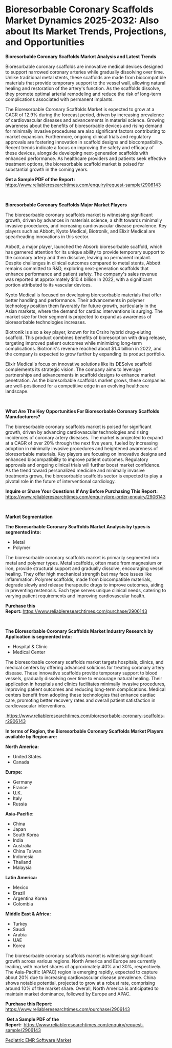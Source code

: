 <p><h1>Bioresorbable Coronary Scaffolds Market Dynamics 2025-2032: Also about Its Market Trends, Projections, and Opportunities</h1></p><p><strong>Bioresorbable Coronary Scaffolds Market Analysis and Latest Trends</strong></p>
<p><p>Bioresorbable coronary scaffolds are innovative medical devices designed to support narrowed coronary arteries while gradually dissolving over time. Unlike traditional metal stents, these scaffolds are made from biocompatible materials that provide temporary support to the vessel wall, allowing natural healing and restoration of the artery's function. As the scaffolds dissolve, they promote optimal arterial remodeling and reduce the risk of long-term complications associated with permanent implants.</p><p>The Bioresorbable Coronary Scaffolds Market is expected to grow at a CAGR of 12.9% during the forecast period, driven by increasing prevalence of cardiovascular diseases and advancements in material science. Growing awareness about the benefits of bioresorbable devices and rising demand for minimally invasive procedures are also significant factors contributing to market expansion. Furthermore, ongoing clinical trials and regulatory approvals are fostering innovation in scaffold designs and biocompatibility. Recent trends indicate a focus on improving the safety and efficacy of these devices, alongside developing next-generation scaffolds with enhanced performance. As healthcare providers and patients seek effective treatment options, the bioresorbable scaffold market is poised for substantial growth in the coming years.</p></p>
<p><strong>Get a Sample PDF of the Report:&nbsp;</strong> <a href="https://www.reliableresearchtimes.com/enquiry/request-sample/2906143?utm_campaign=3040&utm_medium=2&utm_source=Github&utm_content=ia&utm_term=12032025&utm_id=bioresorbable-coronary-scaffolds">https://www.reliableresearchtimes.com/enquiry/request-sample/2906143</a></p>
<p>&nbsp;</p>
<p><strong>Bioresorbable Coronary Scaffolds Major Market Players</strong></p>
<p><p>The bioresorbable coronary scaffolds market is witnessing significant growth, driven by advances in materials science, a shift towards minimally invasive procedures, and increasing cardiovascular disease prevalence. Key players such as Abbott, Kyoto Medical, Biotronik, and Elixir Medical are spearheading innovations in this sector.</p><p>Abbott, a major player, launched the Absorb bioresorbable scaffold, which has garnered attention for its unique ability to provide temporary support to the coronary artery and then dissolve, leaving no permanent implant. Despite challenges in clinical outcomes compared to metal stents, Abbott remains committed to R&D, exploring next-generation scaffolds that enhance performance and patient safety. The company's sales revenue was reported at approximately $10.4 billion in 2022, with a significant portion attributed to its vascular devices.</p><p>Kyoto Medical is focused on developing bioresorbable materials that offer better handling and performance. Their advancements in polymer technology position them favorably for future growth, particularly in the Asian markets, where the demand for cardiac interventions is surging. The market size for their segment is projected to expand as awareness of bioresorbable technologies increases.</p><p>Biotronik is also a key player, known for its Orsiro hybrid drug-eluting scaffold. This product combines benefits of bioresorption with drug release, targeting improved patient outcomes while minimizing long-term complications. Biotronik's revenue reached about $1.4 billion in 2022, and the company is expected to grow further by expanding its product portfolio.</p><p>Elixir Medical's focus on innovative solutions like its DESolve scaffold complements its strategic vision. The company aims to leverage partnerships and advancements in scaffold designs to enhance market penetration. As the bioresorbable scaffolds market grows, these companies are well-positioned for a competitive edge in an evolving healthcare landscape.</p></p>
<p>&nbsp;</p>
<p><strong>What Are The Key Opportunities For Bioresorbable Coronary Scaffolds Manufacturers?</strong></p>
<p><p>The bioresorbable coronary scaffolds market is poised for significant growth, driven by advancing cardiovascular technologies and rising incidences of coronary artery diseases. The market is projected to expand at a CAGR of over 20% through the next five years, fueled by increasing adoption in minimally invasive procedures and heightened awareness of bioresorbable materials. Key players are focusing on innovative designs and enhanced biocompatibility to improve patient outcomes. Regulatory approvals and ongoing clinical trials will further boost market confidence. As the trend toward personalized medicine and minimally invasive treatments grows, the bioresorbable scaffolds sector is expected to play a pivotal role in the future of interventional cardiology.</p></p>
<p><strong>Inquire or Share Your Questions If Any Before Purchasing This Report:</strong> <a href="https://www.reliableresearchtimes.com/enquiry/pre-order-enquiry/2906143?utm_campaign=3040&utm_medium=2&utm_source=Github&utm_content=ia&utm_term=12032025&utm_id=bioresorbable-coronary-scaffolds">https://www.reliableresearchtimes.com/enquiry/pre-order-enquiry/2906143</a></p>
<p>&nbsp;</p>
<p><strong>Market Segmentation</strong></p>
<p><strong>The Bioresorbable Coronary Scaffolds Market Analysis by types is segmented into:</strong></p>
<p><ul><li>Metal</li><li>Polymer</li></ul></p>
<p><p>The bioresorbable coronary scaffolds market is primarily segmented into metal and polymer types. Metal scaffolds, often made from magnesium or iron, provide structural support and gradually dissolve, encouraging vessel healing. They offer high mechanical strength but may face issues like inflammation. Polymer scaffolds, made from biocompatible materials, degrade slowly and release therapeutic drugs to improve outcomes, aiding in preventing restenosis. Each type serves unique clinical needs, catering to varying patient requirements and improving cardiovascular health.</p></p>
<p><strong>Purchase this Report:&nbsp;</strong><a href="https://www.reliableresearchtimes.com/purchase/2906143?utm_campaign=3040&utm_medium=2&utm_source=Github&utm_content=ia&utm_term=12032025&utm_id=bioresorbable-coronary-scaffolds">https://www.reliableresearchtimes.com/purchase/2906143</a></p>
<p>&nbsp;</p>
<p><strong>The Bioresorbable Coronary Scaffolds Market Industry Research by Application is segmented into:</strong></p>
<p><ul><li>Hospital & Clinic</li><li>Medical Center</li></ul></p>
<p><p>The bioresorbable coronary scaffolds market targets hospitals, clinics, and medical centers by offering advanced solutions for treating coronary artery disease. These innovative scaffolds provide temporary support to blood vessels, gradually dissolving over time to encourage natural healing. Their application in hospitals and clinics facilitates minimally invasive procedures, improving patient outcomes and reducing long-term complications. Medical centers benefit from adopting these technologies that enhance cardiac care, promoting better recovery rates and overall patient satisfaction in cardiovascular interventions.</p></p>
<p><a href="https://www.reliableresearchtimes.com/bioresorbable-coronary-scaffolds-r2906143?utm_campaign=3040&utm_medium=2&utm_source=Github&utm_content=ia&utm_term=12032025&utm_id=bioresorbable-coronary-scaffolds">&nbsp;https://www.reliableresearchtimes.com/bioresorbable-coronary-scaffolds-r2906143</a></p>
<p><strong>In terms of Region, the Bioresorbable Coronary Scaffolds Market Players available by Region are:</strong></p>
<p>
    <p> <strong> North America: </strong>
        <ul>
            <li>United States</li>
            <li>Canada</li>
        </ul>
        </p> 
    <p> <strong> Europe: </strong>
        <ul>
            <li>Germany</li>
            <li>France</li>
            <li>U.K.</li>
            <li>Italy</li>
            <li>Russia</li>
        </ul>
        </p> 
    <p> <strong> Asia-Pacific: </strong>
        <ul>
            <li>China</li>
            <li>Japan</li>
            <li>South Korea</li>
            <li>India</li>
            <li>Australia</li>
            <li>China Taiwan</li>
            <li>Indonesia</li>
            <li>Thailand</li>
            <li>Malaysia</li>
        </ul>
        </p> 
    <p> <strong> Latin America: </strong>
        <ul>
            <li>Mexico</li>
            <li>Brazil</li>
            <li>Argentina Korea</li>
            <li>Colombia</li>
        </ul>
        </p> 
    <p> <strong> Middle East & Africa: </strong>
        <ul>
            <li>Turkey</li>
            <li>Saudi</li>
            <li>Arabia</li>
            <li>UAE</li>
            <li>Korea</li>
        </ul>
    </p>
    </p>
<p><p>The bioresorbable coronary scaffolds market is witnessing significant growth across various regions. North America and Europe are currently leading, with market shares of approximately 40% and 30%, respectively. The Asia-Pacific (APAC) region is emerging rapidly, expected to capture about 20% due to increasing cardiovascular disease prevalence. China shows notable potential, projected to grow at a robust rate, comprising around 10% of the market share. Overall, North America is anticipated to maintain market dominance, followed by Europe and APAC.</p></p>
<p><strong>Purchase this Report: </strong><a href="https://www.reliableresearchtimes.com/purchase/2906143?utm_campaign=3040&utm_medium=2&utm_source=Github&utm_content=ia&utm_term=12032025&utm_id=bioresorbable-coronary-scaffolds">https://www.reliableresearchtimes.com/purchase/2906143</a></p>
<p>&nbsp;<strong>Get a Sample PDF of the Report:&nbsp;&nbsp;</strong><a href="https://www.reliableresearchtimes.com/enquiry/request-sample/2906143?utm_campaign=3040&utm_medium=2&utm_source=Github&utm_content=ia&utm_term=12032025&utm_id=bioresorbable-coronary-scaffolds">https://www.reliableresearchtimes.com/enquiry/request-sample/2906143</a></p>
<p><strong></strong></p>
<p><p><a href="https://github.com/arionmp/Market-Research-Report-List-5/blob/main/pediatric-emr-software-market.md?utm_campaign=3040&utm_medium=2&utm_source=Github&utm_content=ia&utm_term=12032025&utm_id=bioresorbable-coronary-scaffolds">Pediatric EMR Software Market</a></p></p>